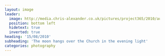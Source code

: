 ```yaml
---
layout: image
leader:
  image: http://media.chris-alexander.co.uk/pictures/project365/2010/aug/15/150810.jpg
  position: bottom left
  hidetext: true
  inverted: true
heading: '15/08/2010'
subheading: 'The moon hangs over the Church in the evening light'
categories: photography
---
```

